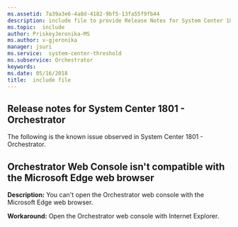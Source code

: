 ```yaml
---
ms.assetid: 7a39a3e6-4a8d-4182-9bf5-13fa55f9fb44
description: include file to provide Release Notes for System Center 1801 - Orchestrator
ms.topic:  include
author: PriskeyJeronika-MS
ms.author: v-gjeronika
manager: jsuri
ms.service:  system-center-threshold
ms.subservice: Orchestrator
keywords:
ms.date: 05/16/2018
title:  include file
---
```


##  Release notes for System Center 1801 - Orchestrator

The following is the known issue observed in System Center 1801 - Orchestrator.

## Orchestrator Web Console isn't compatible with the Microsoft Edge web browser
**Description:** You can't open the Orchestrator web console with the Microsoft Edge web browser.

**Workaround:** Open the Orchestrator web console with Internet Explorer.

